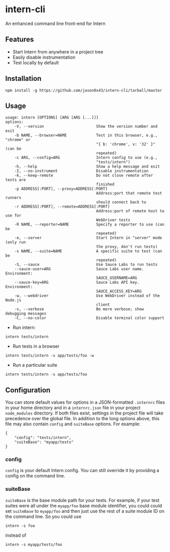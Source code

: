 # intern-cli

An enhanced command line front-end for Intern

## Features

* Start Intern from anywhere in a project tree
* Easily disable instrumentation
* Test locally by default

## Installation

`npm install -g https://github.com/jason0x43/intern-cli/tarball/master`

## Usage

```
usage: intern [OPTIONS] [ARG [ARG [...]]]
options:
    -V, --version                       Show the version number and exit
    -b NAME, --browser=NAME             Test in this browser, e.g., "chrome" or
                                        "{ b: 'chrome', v: '32' }" (can be
                                        repeated)
    -c ARG, --config=ARG                Intern config to use (e.g.,
                                        "tests/intern")
    -h, --help                          Show a help message and exit
    -I, --no-instrument                 Disable instrumentation
    -k, --keep-remote                   Do not close remote after tests are
                                        finished
    -p ADDRESS[:PORT], --proxy=ADDRESS[:PORT]
                                        Address:port that remote test runners
                                        should connect back to
    -r ADDRESS[:PORT], --remote=ADDRESS[:PORT]
                                        Address:port of remote host to use for
                                        WebDriver tests
    -R NAME, --reporter=NAME            Specify a reporter to use (can be
                                        repeated)
    -e, --server                        Start Intern in "server" mode (only run
                                        the proxy, don't run tests)
    -s NAME, --suite=NAME               A specific suite to test (can be
                                        repeated)
    -S, --sauce                         Use Sauce Labs to run tests
    --sauce-user=ARG                    Sauce Labs user name. Environment:
                                        SAUCE_USERNAME=ARG
    --sauce-key=ARG                     Sauce Labs API key. Environment:
                                        SAUCE_ACCESS_KEY=ARG
    -w, --webdriver                     Use WebDriver instead of the Node.js
                                        client
    -v, --verbose                       Be more verbose; show debugging messages
    -C, --no-color                      Disable terminal color support
```

* Run intern:

`intern tests/intern`

* Run tests in a browser

`intern tests/intern -s app/tests/foo -w`

* Run a particular suite

`intern tests/intern -s app/tests/foo`

## Configuration

You can store default values for options in a JSON-formatted `.internrc` files in your home directory and in a `internrc.json` file in your project `node_modules` directory. If both files exist, settings in the project file will take precedence over the global file. In addition to the long options above, this file may also contain `config` and `suiteBase` options. For example:

```
{
    "config": "tests/intern",
	"suiteBase": "myapp/tests"
}
```

### config

`config` is your default Intern config. You can still override it by providing a config on the command line.

### suiteBase

`suiteBase` is the base module path for your tests. For example, if your test suites were all under the `myapp/foo` base module identifier, you could could set `suiteBase` to `myapp/foo` and then just use the rest of a suite module ID on the command line. So you could use

`intern -s foo`

instead of

`intern -s myapp/tests/foo`
